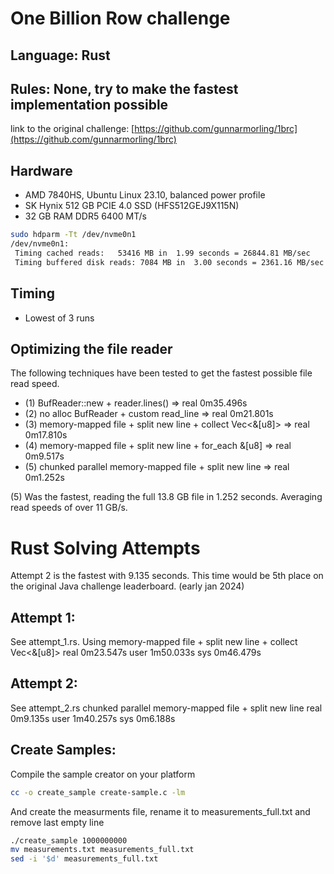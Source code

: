 # One Billion Row challenge
## Language: Rust
## Rules: None, try to make the fastest implementation possible

link to the original challenge: [https://github.com/gunnarmorling/1brc](https://github.com/gunnarmorling/1brc)

## Hardware
- AMD 7840HS, Ubuntu Linux 23.10, balanced power profile
- SK Hynix 512 GB PCIE 4.0 SSD (HFS512GEJ9X115N)
- 32 GB RAM DDR5 6400 MT/s

```bash
sudo hdparm -Tt /dev/nvme0n1
/dev/nvme0n1:
 Timing cached reads:   53416 MB in  1.99 seconds = 26844.81 MB/sec
 Timing buffered disk reads: 7084 MB in  3.00 seconds = 2361.16 MB/sec
```

## Timing
- Lowest of 3 runs

## Optimizing the file reader
The following techniques have been tested to get the fastest possible file read speed.

- (1) BufReader::new + reader.lines()                          =>   real    0m35.496s
- (2) no alloc BufReader + custom read_line                    =>   real    0m21.801s
- (3) memory-mapped file + split new line + collect Vec<&[u8]> =>   real    0m17.810s
- (4) memory-mapped file + split new line + for_each &[u8]     =>   real    0m9.517s
- (5) chunked parallel memory-mapped file + split new line     =>   real    0m1.252s

(5) Was the fastest, reading the full 13.8 GB file in 1.252 seconds. Averaging read speeds of over 11 GB/s.

# Rust Solving Attempts
Attempt 2 is the fastest with 9.135 seconds. This time would be 5th place on the original Java challenge leaderboard. (early jan 2024)

## Attempt 1:
See attempt_1.rs. Using memory-mapped file + split new line + collect Vec<&[u8]>
real    0m23.547s
user    1m50.033s
sys     0m46.479s

## Attempt 2:
See attempt_2.rs chunked parallel memory-mapped file + split new line
real    0m9.135s
user    1m40.257s
sys     0m6.188s

## Create Samples:
Compile the sample creator on your platform
```bash
cc -o create_sample create-sample.c -lm
```

And create the measurments file, rename it to measurements_full.txt and remove last empty line
```bash
./create_sample 1000000000
mv measurements.txt measurements_full.txt
sed -i '$d' measurements_full.txt
```
